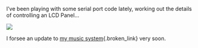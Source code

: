 I&#8217;ve been playing with some serial port code lately, working out the details of controlling an LCD Panel&#8230;
  
![](http://www.duncanmackenzie.net/images/DSC00263.JPG)

I forsee an update to [my music system](http://www.duncanmackenzie.net/musicxp){.broken_link} very soon.